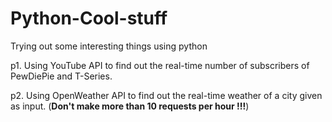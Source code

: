 # Python-Cool-stuff
Trying out some interesting things using python

p1. Using YouTube API to find out the real-time number of subscribers of PewDiePie and T-Series.



p2. Using OpenWeather API to find out the real-time weather of a city given as input.
    (**Don't make more than 10 requests per hour !!!**)
